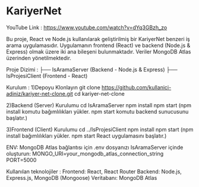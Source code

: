# KariyerNet

YouTube Link : https://www.youtube.com/watch?v=dYq3GBzh_zo

Bu proje, React ve Node.js kullanılarak geliştirilmiş bir KariyerNet benzeri iş arama uygulamasıdır. Uygulamanın frontend (React) ve backend (Node.js & Express) olmak üzere iki ana bileşeni bulunmaktadır. Veriler MongoDB Atlas üzerinden yönetilmektedir.

Proje Dizimi : 
├── IsAramaServer  (Backend - Node.js & Express)
├── IsProjesiClient  (Frontend - React)


Kurulum : 
1)Depoyu Klonlayın
git clone https://github.com/kullanici-adiniz/kariyer-net-clone.git
cd kariyer-net-clone

2)Backend (Server) Kurulumu
cd IsAramaServer
npm install
npm start
(npm install komutu bağımlılıkları yükler.
npm start komutu backend sunucusunu başlatır.)

3)Frontend (Client) Kurulumu
cd ../IsProjesiClient
npm install
npm start
(npm install bağımlılıkları yükler.
npm start React uygulamasını başlatır.)

ENV: MongoDB Atlas bağlantısı için .env dosyanızı IsAramaServer içinde oluşturun:
MONGO_URI=your_mongodb_atlas_connection_string
PORT=5000

Kullanılan teknolojiler :
Frontend: React, React Router
Backend: Node.js, Express.js, MongoDB (Mongoose)
Veritabanı: MongoDB Atlas
